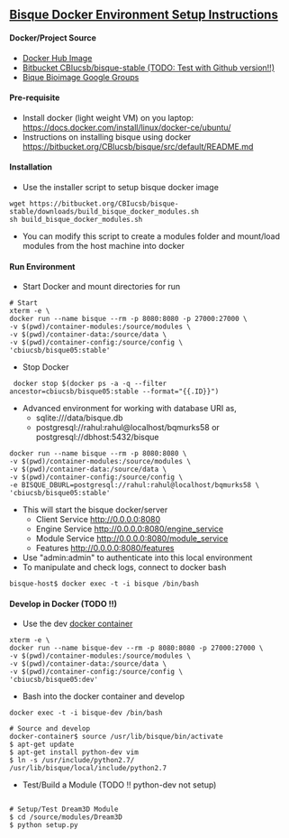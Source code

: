 ## [Bisque Docker Environment Setup Instructions](https://biodev.ece.ucsb.edu/projects/bisquik/wiki/InstallationInstructions05)

#### Docker/Project Source

- [Docker Hub Image](https://hub.docker.com/r/cbiucsb/bisque05/)
- [Bitbucket CBIucsb/bisque-stable (TODO: Test with Github version!!)](https://bitbucket.org/CBIucsb/bisque-stable)
- [Bique Bioimage Google Groups](https://groups.google.com/forum/#!topic/bisque-bioimage/jwo_5sHFeHU)

#### Pre-requisite

- Install docker (light weight VM) on you laptop:
      https://docs.docker.com/install/linux/docker-ce/ubuntu/
- Instructions on installing bisque using docker
      https://bitbucket.org/CBIucsb/bisque/src/default/README.md

#### Installation

- Use the installer script to setup bisque docker image
```
wget https://bitbucket.org/CBIucsb/bisque-stable/downloads/build_bisque_docker_modules.sh
sh build_bisque_docker_modules.sh
```
- You can modify this script to create a modules folder and mount/load modules from the host machine into docker


#### Run Environment

- Start Docker and mount directories for run

```
# Start
xterm -e \
docker run --name bisque --rm -p 8080:8080 -p 27000:27000 \
-v $(pwd)/container-modules:/source/modules \
-v $(pwd)/container-data:/source/data \
-v $(pwd)/container-config:/source/config \
'cbiucsb/bisque05:stable'
```

- Stop Docker

```
 docker stop $(docker ps -a -q --filter ancestor=cbiucsb/bisque05:stable --format="{{.ID}}")
```

- Advanced environment for working with database URI as,
    - sqlite:///data/bisque.db
    - postgresql://rahul:rahul@localhost/bqmurks58 or postgresql://dbhost:5432/bisque

```
docker run --name bisque --rm -p 8080:8080 \
-v $(pwd)/container-modules:/source/modules \
-v $(pwd)/container-data:/source/data \
-v $(pwd)/container-config:/source/config \
-e BISQUE_DBURL=postgresql://rahul:rahul@localhost/bqmurks58 \
'cbiucsb/bisque05:stable'
```

- This will start the bisque docker/server
    - Client Service http://0.0.0.0:8080
    - Engine Service http://0.0.0.0:8080/engine_service
    - Module Service http://0.0.0.0:8080/module_service
    - Features http://0.0.0.0:8080/features
- Use "admin:admin" to authenticate into this local environment 
- To manipulate and check logs, connect to docker bash 
```
bisque-host$ docker exec -t -i bisque /bin/bash
```

#### Develop in Docker (TODO !!)

- Use the dev [docker container](https://hub.docker.com/r/cbiucsb/bisque05/)

```
xterm -e \
docker run --name bisque-dev --rm -p 8080:8080 -p 27000:27000 \
-v $(pwd)/container-modules:/source/modules \
-v $(pwd)/container-data:/source/data \
-v $(pwd)/container-config:/source/config \
'cbiucsb/bisque05:dev'
```
- Bash into the docker container and develop

```
docker exec -t -i bisque-dev /bin/bash

# Source and develop
docker-container$ source /usr/lib/bisque/bin/activate
$ apt-get update 
$ apt-get install python-dev vim
$ ln -s /usr/include/python2.7/  /usr/lib/bisque/local/include/python2.7

```
- Test/Build a Module (TODO !! python-dev not setup)

```

# Setup/Test Dream3D Module
$ cd /source/modules/Dream3D
$ python setup.py

```